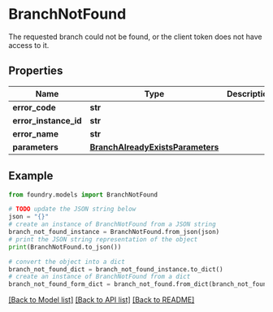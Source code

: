 # BranchNotFound

The requested branch could not be found, or the client token does not have access to it.

## Properties

Name | Type | Description | Notes
------------ | ------------- | ------------- | -------------
**error_code** | **str** |  |
**error_instance_id** | **str** |  | \[optional\]
**error_name** | **str** |  |
**parameters** | [**BranchAlreadyExistsParameters**](BranchAlreadyExistsParameters.md) |  |

## Example

```python
from foundry.models import BranchNotFound

# TODO update the JSON string below
json = "{}"
# create an instance of BranchNotFound from a JSON string
branch_not_found_instance = BranchNotFound.from_json(json)
# print the JSON string representation of the object
print(BranchNotFound.to_json())

# convert the object into a dict
branch_not_found_dict = branch_not_found_instance.to_dict()
# create an instance of BranchNotFound from a dict
branch_not_found_form_dict = branch_not_found.from_dict(branch_not_found_dict)
```

[\[Back to Model list\]](../README.md#documentation-for-models) [\[Back to API list\]](../README.md#documentation-for-api-endpoints) [\[Back to README\]](../README.md)
